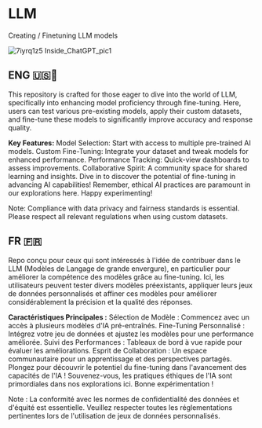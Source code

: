 # LLM
Creating / Finetuning LLM models

![7iyrq1z5 Inside_ChatGPT_pic1](https://github.com/PuchToTalk/LLM/assets/90144938/d03044c0-da6f-4f47-a871-eb88e3efb27c)


## ENG 🇺🇸🏴󠁧󠁢󠁥󠁮󠁧󠁿

This repository is crafted for those eager to dive into the world of LLM, specifically into enhancing model proficiency through fine-tuning.
Here, users can test various pre-existing models, apply their custom datasets, and fine-tune these models to significantly improve accuracy and response quality.

__Key Features:__
Model Selection: Start with access to multiple pre-trained AI models.
Custom Fine-Tuning: Integrate your dataset and tweak models for enhanced performance.
Performance Tracking: Quick-view dashboards to assess improvements.
Collaborative Spirit: A community space for shared learning and insights.
Dive in to discover the potential of fine-tuning in advancing AI capabilities! Remember, ethical AI practices are paramount in our explorations here. Happy experimenting!

Note: Compliance with data privacy and fairness standards is essential. Please respect all relevant regulations when using custom datasets.



## FR 󠁧󠁢🇫🇷

Repo conçu pour ceux qui sont intéressés à l'idée de contribuer dans le LLM (Modèles de Langage de grande envergure), en particulier pour améliorer la compétence des modèles grâce au fine-tuning. 
Ici, les utilisateurs peuvent tester divers modèles préexistants, appliquer leurs jeux de données personnalisés et affiner ces modèles pour améliorer considérablement la précision et la qualité des réponses.

__Caractéristiques Principales :__
Sélection de Modèle : Commencez avec un accès à plusieurs modèles d'IA pré-entraînés.
Fine-Tuning Personnalisé : Intégrez votre jeu de données et ajustez les modèles pour une performance améliorée.
Suivi des Performances : Tableaux de bord à vue rapide pour évaluer les améliorations.
Esprit de Collaboration : Un espace communautaire pour un apprentissage et des perspectives partagés.
Plongez pour découvrir le potentiel du fine-tuning dans l'avancement des capacités de l'IA ! Souvenez-vous, les pratiques éthiques de l'IA sont primordiales dans nos explorations ici. Bonne expérimentation !

Note : La conformité avec les normes de confidentialité des données et d'équité est essentielle. Veuillez respecter toutes les réglementations pertinentes lors de l'utilisation de jeux de données personnalisés.
